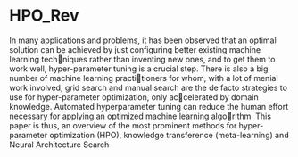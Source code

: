 # HPO_Rev

In many applications and problems, it has been observed that an optimal solution can be achieved by just configuring better existing machine learning techniques rather than inventing new ones, and to get them to work well, hyper-parameter tuning is a crucial step. There is also a big number of machine learning practitioners for whom, with a lot of menial work involved, grid search and manual search are the de facto strategies to use for hyper-parameter optimization, only accelerated by domain knowledge. Automated hyperparameter tuning can reduce the human effort necessary for applying an optimized machine learning algorithm. This paper is thus, an overview of the most prominent methods for hyper-parameter optimization (HPO), knowledge transference (meta-learning) and Neural Architecture Search
